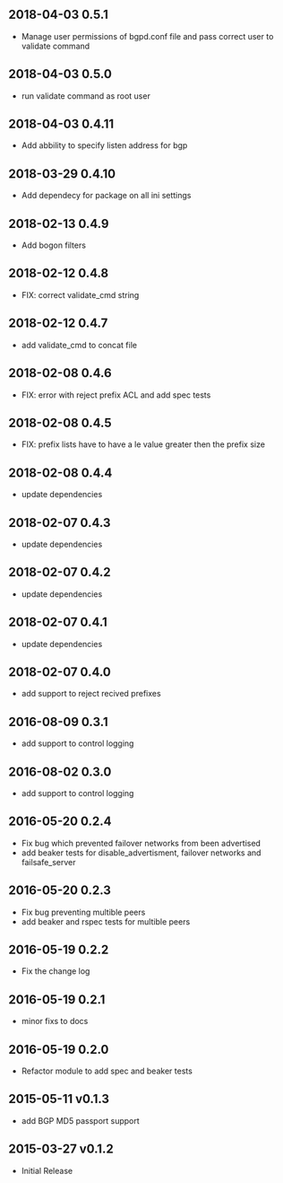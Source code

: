 ## 2018-04-03 0.5.1
* Manage user permissions of bgpd.conf file and pass correct user to validate command

## 2018-04-03 0.5.0
* run validate command as root user

## 2018-04-03 0.4.11
* Add abbility to specify listen address for bgp

## 2018-03-29 0.4.10
* Add dependecy for package on all ini settings

## 2018-02-13 0.4.9
* Add bogon filters

## 2018-02-12 0.4.8
* FIX: correct validate\_cmd string

## 2018-02-12 0.4.7
* add validate\_cmd to concat file

## 2018-02-08 0.4.6
* FIX: error with reject prefix ACL and add spec tests

## 2018-02-08 0.4.5
* FIX: prefix lists have to have a le value greater then the prefix size

## 2018-02-08 0.4.4
* update dependencies

## 2018-02-07 0.4.3
* update dependencies

## 2018-02-07 0.4.2
* update dependencies

## 2018-02-07 0.4.1
* update dependencies

## 2018-02-07 0.4.0
* add support to reject recived prefixes

## 2016-08-09 0.3.1
* add support to control logging

## 2016-08-02 0.3.0
* add support to control logging

## 2016-05-20 0.2.4
* Fix bug which prevented failover networks from been advertised
* add beaker tests for disable_advertisment, failover networks and failsafe_server

## 2016-05-20 0.2.3
* Fix bug preventing multible peers
* add beaker and rspec tests for multible peers

## 2016-05-19 0.2.2
* Fix the change log

## 2016-05-19 0.2.1
* minor fixs to docs

## 2016-05-19 0.2.0
* Refactor module to add spec and beaker tests

## 2015-05-11 v0.1.3
* add BGP MD5 passport support

## 2015-03-27 v0.1.2
* Initial Release 


